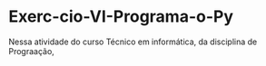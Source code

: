 # Exerc-cio-VI-Programa-o-Py
Nessa atividade do curso Técnico em informática, da disciplina de Prograação, 
